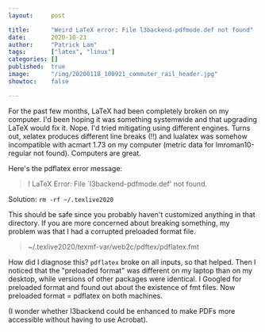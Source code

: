 ```yaml
---
layout:     post

title:      "Weird LaTeX error: File l3backend-pdfmode.def not found"
date:       2020-10-23
author:     "Patrick Lam"
tags:       ["latex", "linux"]
categories: []
published:  true
image:      "/img/20200118_100921_commuter_rail_header.jpg"
showtoc:    false

---
```


For the past few months, LaTeX had been completely broken on my
computer. I'd been hoping it was something systemwide and that
upgrading LaTeX would fix it. Nope. I'd tried mitigating using
different engines. Turns out, xelatex produces different line breaks
(!!) and lualatex was somehow incompatible with acmart 1.73 on my
computer (metric data for lmroman10-regular not found). Computers are
great.

Here's the pdflatex error message:

> ! LaTeX Error: File `l3backend-pdfmode.def' not found.

Solution: `rm -rf ~/.texlive2020`

This should be safe since you probably haven't customized anything in
that directory. If you are more concerned about breaking something, my
problem was that I had a corrupted preloaded format file.

> ~/.texlive2020/texmf-var/web2c/pdftex/pdflatex.fmt

How did I diagnose this? `pdflatex` broke on all inputs, so that
helped. Then I noticed that the "preloaded format" was different on my
laptop than on my desktop, while versions of other packages were
identical. I Googled for preloaded format and found out about the
existence of fmt files. Now preloaded format = pdflatex on both machines.

(I wonder whether l3backend could be enhanced to make PDFs more accessible
without having to use Acrobat).

